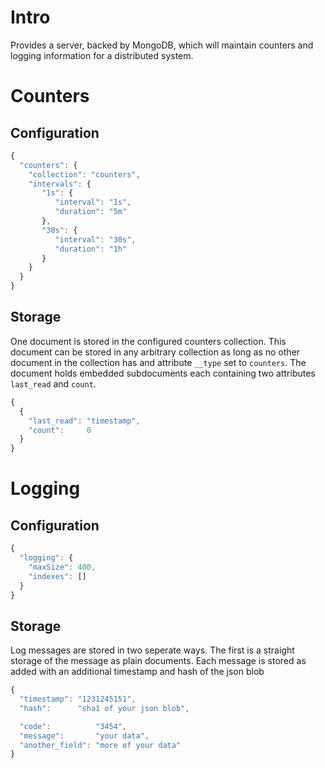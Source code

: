 # Intro
Provides a server, backed by MongoDB, which will maintain counters and logging information for a distributed system.

# Counters
## Configuration
```javascript
{
  "counters": {
    "collection": "counters",
    "intervals": {
       "1s": {
          "interval": "1s",
          "duration": "5m"
       },
       "30s": {
          "interval": "30s",
          "duration": "1h"
       }
    }
  }
}
```

## Storage
One document is stored in the configured counters collection.  This document can be stored in any arbitrary collection as long as no other document in the collection has and attribute `__type` set to `counters`.  The document holds embedded subdocuments each containing two attributes `last_read` and `count`.

```javascript
{
  {
    "last_read": "timestamp",
    "count":     0
  }
}
```

# Logging
## Configuration
```javascript
{
  "logging": {
    "maxSize": 400,
    "indexes": []
  }
}
```

## Storage
Log messages are stored in two seperate ways.  The first is a straight storage of the message as plain documents.  Each message is stored as added with an additional timestamp and hash of the json blob

```javascript
{
  "timestamp": "1231245151",
  "hash":      "sha1 of your json blob",

  "code":          "3454",
  "message":       "your data",
  "another_field": "more of your data"
}
```

